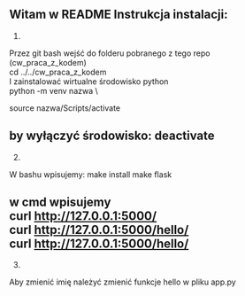 Witam w README
Instrukcja instalacji:
-----------------------------------------------------------------------
1.
Przez git bash wejść do folderu pobranego z tego repo (cw_praca_z_kodem) \
cd ../../cw_praca_z_kodem \
I zainstalować wirtualne środowisko python \
python -m venv nazwa \

source nazwa/Scripts/activate

by wyłączyć środowisko: deactivate
-----------------------------------------------------------------------
2.
W bashu wpisujemy:
make install
make flask

w cmd wpisujemy \
curl http://127.0.0.1:5000/ \
curl http://127.0.0.1:5000/hello/ \
curl http://127.0.0.1:5000/hello/<name>
-----------------------------------------------------------------------
3.
Aby zmienić imię należyć zmienić funkcje hello w pliku app.py
